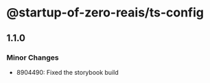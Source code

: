 # @startup-of-zero-reais/ts-config

## 1.1.0

### Minor Changes

- 8904490: Fixed the storybook build

